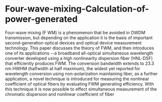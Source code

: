# Four-wave-mixing-Calculation-of-power-generated
Four-wave mixing (F WM) is a phenomenon that be avoided in DWDM transmission, but depending 
on the application it is the basis of important second-generation optical devices and optical device 
measurement technology. This paper discusses the theory of FWM, and then introduces one of its 
applications --a broadband all-optical simultaneous wavelength converter developed using a high 
nonlinearity dispersion fiber (HNL-DSF) that efficiently produces FWM. The conversion bandwidth 
extends to 23.3 nm HWHM (halfwidth at half maximum), the widest yet reported for wavelength 
conversion using non-polarization maintaining liber, as a further application, a novel technique is 
introduced for measuring the nonlinear coefficient of optical fibers by evaluating FWM generating 
efficiency. With this technique it is now possible to effect simultaneous measurement of the chromatic 
dispersion and nonlinear coefficient of fiber
